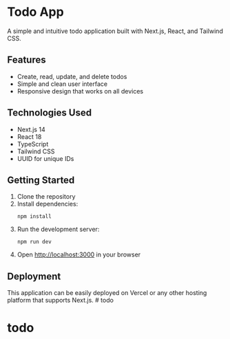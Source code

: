 # Todo App

A simple and intuitive todo application built with Next.js, React, and Tailwind CSS.

## Features

- Create, read, update, and delete todos
- Simple and clean user interface
- Responsive design that works on all devices

## Technologies Used

- Next.js 14
- React 18
- TypeScript
- Tailwind CSS
- UUID for unique IDs

## Getting Started

1. Clone the repository
2. Install dependencies:
   ```
   npm install
   ```
3. Run the development server:
   ```
   npm run dev
   ```
4. Open [http://localhost:3000](http://localhost:3000) in your browser

## Deployment

This application can be easily deployed on Vercel or any other hosting platform that supports Next.js. # todo
# todo
